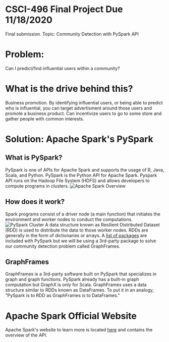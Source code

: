 # CSCI-496 Final Project Due 11/18/2020
Final submission. Topic: Community Detection with PySpark API 

# Problem:
Can I predict/find influential users within a community? 

# What is the drive behind this?
Business promotion. By identifying influential users, or being able to predict who is influential, you can target advertisment around those users and promote a business product. Can incentivize users to go to some store and gather people with common interests.

# Solution: Apache Spark's PySpark
## What is PySpark?
PySpark is one of APIs for Apache Spark and supports the usage of R, Java, Scala, and Python. PySpark is the Python API for Apache Spark. Pyspark API runs on the Hadoop File System (HDFS) and allows developers to compute programs in clusters. 
![Apache Spark Overview](https://d1.awsstatic.com/Data%20Lake/what-is-apache-spark.b3a3099296936df595d9a7d3610f1a77ff0749df.PNG)

## How does it work?
Spark programs consist of a driver node (a main function) that initiates the environment and worker nodes to conduct the computations.
![PySpark Cluster](https://spark.apache.org/docs/latest/img/cluster-overview.png)
A data structure known as Resilient Distributed Dataset (RDD) is used to distribute the data to those worker nodes. RDDs are generally in the form of dictionaries or arrays. 
A [list of packages](https://spark.apache.org/docs/latest/api/python/index.html) are included with PySpark but we will be using a 3rd-party package to solve our community detection problem called GraphFrames. 

## GraphFrames
GraphFrames is a 3rd-party software built on PySpark that specializes in graph and graph functions. PySpark already has a built-in graph computation but GraphX is only for Scala. GraphFrames uses a data structure similar to RDDs known as DataFrames. To put it in an analogy, "PySpark is to RDD as GraphFrames is to DataFrames." 


# Apache Spark Official Website
Apache Spark's website to learn more is located [here](https://spark.apache.org/docs/3.0.1/) and contains the overview of the API. 


